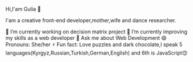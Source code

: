  Hi,I'am Gulia 👋

I'am a creative front-end developer,mother,wife and dance researcher.



 🔭 I’m currently working on decision matrix project
 🌱 I’m currently improving my skills as a web developer
 💬 Ask me about Web Development 
 😄 Pronouns: She/her
 ⚡ Fun fact: Love puzzles and dark chocolate,I speak 5 languages(Kyrgyz,Russian,Turkish,German,English) and 6th is JavaScript😊
 

